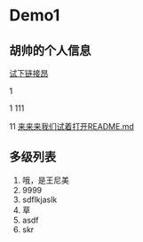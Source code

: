# Demo1

## 胡帅的个人信息  
[试下链接昂](demo1.md#多级列表)

1

1
111





11
[来来来我们试着打开README.md](README.md)



















## 多级列表
1. 哦，是王尼美
 1. 9999
 2. sdflkjaslk
  1. 草
 3. asdf
2. skr
